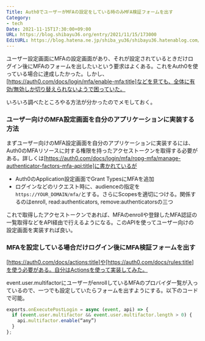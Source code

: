 ```yaml
---
Title: Auth0でユーザーがMFAの設定をしている時のみMFA検証フォームを出す
Category:
- tech
Date: 2021-11-15T17:30:00+09:00
URL: https://blog.shibayu36.org/entry/2021/11/15/173000
EditURL: https://blog.hatena.ne.jp/shiba_yu36/shibayu36.hatenablog.com/atom/entry/13574176438032657234
---
```


ユーザー設定画面にMFAの設定画面があり、それが設定されているときだけログイン後にMFAのフォームを出したいという要求はよくある。これをAuth0を使っている場合に達成したかった。しかし、[https://auth0.com/docs/login/mfa/enable-mfa:title]などを見ても、全体に有効/無効しか切り替えられないようで困っていた。

いろいろ調べたところやる方法が分かったのでメモしておく。

### ユーザー向けのMFA設定画面を自分のアプリケーションに実装する方法
まずユーザー向けのMFA設定画面を自分のアプリケーションに実装するには、Auth0のMFAリソースに対する権限を持ったアクセストークンを取得する必要がある。詳しくは[https://auth0.com/docs/login/mfa/ropg-mfa/manage-authenticator-factors-mfa-api:title]に書かれているが

* Auth0のApplication設定画面でGrant TypesにMFAを追加
* ログインなどのリクエスト時に、audienceの指定を `https://YOUR_DOMAIN/mfa/`とする。さらにScopesを適切につける。関係するのはenroll, read:authenticators, remove:authenticatorsの三つ

これで取得したアクセストークンであれば、MFAのenrollや登録したMFA認証の一覧取得などをAPI経由で行えるようになる。このAPIを使ってユーザー向けの設定画面を実装すれば良い。

### MFAを設定している場合だけログイン後にMFA検証フォームを出す
[https://auth0.com/docs/actions:title]や[https://auth0.com/docs/rules:title]を使う必要がある。自分はActionsを使って実装してみた。

event.user.multifactorにユーザーがenrollしているMFAのプロバイダ一覧が入っているので、一つでも設定していたらフォームを出すようにする。以下のコードで可能。

```javascript
exports.onExecutePostLogin = async (event, api) => {
  if (event.user.multifactor && event.user.multifactor.length > 0) {
    api.multifactor.enable(“any”)
  }
};
```
